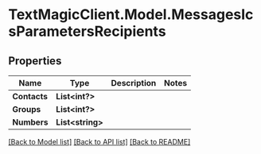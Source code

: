 # TextMagicClient.Model.MessagesIcsParametersRecipients
## Properties

Name | Type | Description | Notes
------------ | ------------- | ------------- | -------------
**Contacts** | **List&lt;int?&gt;** |  | 
**Groups** | **List&lt;int?&gt;** |  | 
**Numbers** | **List&lt;string&gt;** |  | 

[[Back to Model list]](../README.md#documentation-for-models) [[Back to API list]](../README.md#documentation-for-api-endpoints) [[Back to README]](../README.md)

